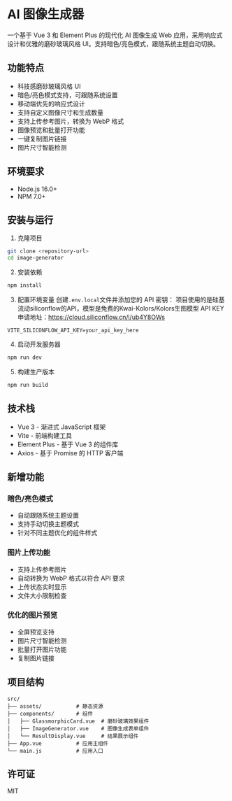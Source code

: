 # AI 图像生成器

一个基于 Vue 3 和 Element Plus 的现代化 AI 图像生成 Web 应用，采用响应式设计和优雅的磨砂玻璃风格 UI。支持暗色/亮色模式，跟随系统主题自动切换。

## 功能特点

- 科技感磨砂玻璃风格 UI
- 暗色/亮色模式支持，可跟随系统设置
- 移动端优先的响应式设计
- 支持自定义图像尺寸和生成数量
- 支持上传参考图片，转换为 WebP 格式
- 图像预览和批量打开功能
- 一键复制图片链接
- 图片尺寸智能检测

## 环境要求

- Node.js 16.0+
- NPM 7.0+

## 安装与运行

1. 克隆项目

```bash
git clone <repository-url>
cd image-generator
```

2. 安装依赖

```bash
npm install
```

3. 配置环境变量
   创建`.env.local`文件并添加您的 API 密钥：
   项目使用的是硅基流动siliconflow的API，模型是免费的Kwai-Kolors/Kolors生图模型
   API KEY申请地址：https://cloud.siliconflow.cn/i/ub4Y8OWs

```
VITE_SILICONFLOW_API_KEY=your_api_key_here
```

4. 启动开发服务器

```bash
npm run dev
```

5. 构建生产版本

```bash
npm run build
```

## 技术栈

- Vue 3 - 渐进式 JavaScript 框架
- Vite - 前端构建工具
- Element Plus - 基于 Vue 3 的组件库
- Axios - 基于 Promise 的 HTTP 客户端

## 新增功能

### 暗色/亮色模式

- 自动跟随系统主题设置
- 支持手动切换主题模式
- 针对不同主题优化的组件样式

### 图片上传功能

- 支持上传参考图片
- 自动转换为 WebP 格式以符合 API 要求
- 上传状态实时显示
- 文件大小限制检查

### 优化的图片预览

- 全屏预览支持
- 图片尺寸智能检测
- 批量打开图片功能
- 复制图片链接

## 项目结构

```
src/
├── assets/           # 静态资源
├── components/       # 组件
│   ├── GlassmorphicCard.vue  # 磨砂玻璃效果组件
│   ├── ImageGenerator.vue    # 图像生成表单组件
│   └── ResultDisplay.vue     # 结果展示组件
├── App.vue           # 应用主组件
└── main.js           # 应用入口
```

## 许可证

MIT
